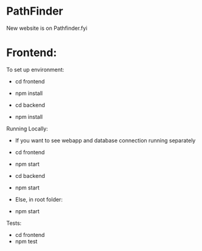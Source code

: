# PathFinder

New website is on Pathfinder.fyi 

# Frontend:

To set up environment:
- cd frontend
- npm install

- cd backend
- npm install

Running Locally:
- If you want to see webapp and database connection running separately
- cd frontend
- npm start

- cd backend
- npm start

- Else, in root folder: 
- npm start

Tests:
- cd frontend
- npm test

